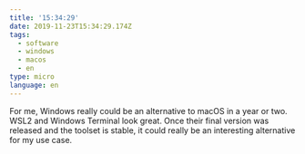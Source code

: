 ```yaml
---
title: '15:34:29'
date: 2019-11-23T15:34:29.174Z
tags:
  - software
  - windows
  - macos
  - en
type: micro
language: en
---
```


For me, Windows really could be an alternative to macOS in a year or two. WSL2 and Windows Terminal look great. Once their final version was released and the toolset is stable, it could really be an interesting alternative for my use case.
